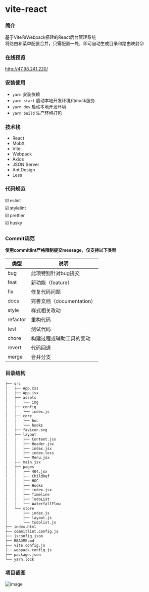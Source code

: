 # vite-react

### 简介
基于Vite和Webpack搭建的React后台管理系统<br />
将路由和菜单配置合并，只需配置一处，即可自动生成目录和路由映射😝

### 在线预览
http://47.98.241.220/

### 安装使用
- `yarn` 安装依赖
- `yarn start` 启动本地开发环境和mock服务
- `yarn dev` 启动本地开发环境
- `yarn build` 生产环境打包
### 技术栈
- React
- MobX
- Vite
- Webpack
- Axios
- JSON Server 
- Ant Design 
- Less

### 代码规范
:ballot_box_with_check: eslint
<br />
:ballot_box_with_check: stylelint
<br />
:ballot_box_with_check: prettier
<br />
:ballot_box_with_check: husky

### Commit规范
**使用commitlint严格限制提交message，仅支持以下类型**

|  类型     | 说明  |
|  ----     | ----  |
| bug       | 此项特别针对bug提交 |
| feat      | 新功能（feature） |
| fix       |  修复代码问题 |
| docs      |  完善文档（documentation）|
| style     |  样式相关改动 |
| refactor  |  重构代码 |
| test      |  测试代码 |
| chore     |  构建过程或辅助工具的变动 |
| revert    |  代码回退 |
| merge     |  合并分支 |


### 目录结构
```md
├── src
│   ├── App.css
│   ├── App.jsx
│   ├── assets
│   │   └── img
│   ├── config
│   │   └── index.js
│   ├── core
│   │   ├── hoc
│   │   └── hooks
│   ├── favicon.svg
│   ├── layout
│   │   ├── Content.jsx
│   │   ├── Header.jsx
│   │   ├── index.jsx
│   │   ├── index.less
│   │   └── Menu.jsx
│   ├── main.jsx
│   ├── pages
│   │   ├── 404.jsx
│   │   ├── ChildRef
│   │   ├── HOC
│   │   ├── Hooks
│   │   ├── index.jsx
│   │   ├── Timeline
│   │   ├── TodoList
│   │   └── WaterfallFlow
│   └── store
│       ├── index.js
│       ├── layout.js
│       └── todolist.js
├── index.html
├── commitlint.config.js
├── jsconfig.json
├── README.md
├── vite.config.js
├── webpack.config.js
├── package.json
└── yarn.lock
```

### 项目截图
![image](https://user-images.githubusercontent.com/88693424/129536952-b5e23659-2efd-4143-83b9-6494b2fd7c26.png)

